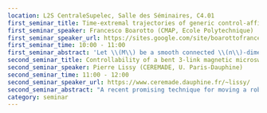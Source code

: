 ```yaml
---
location: L2S CentraleSupelec, Salle des Séminaires, C4.01
first_seminar_title: Time-extremal trajectories of generic control-affine systems have at most finite-order Fuller singularities
first_seminar_speaker: Francesco Boarotto (CMAP, Ecole Polytechnique)
first_seminar_speaker_url: https://sites.google.com/site/boarottofrancesco/
first_seminar_time: 10:00 - 11:00
first_seminar_abstract: 'Let \\(M\\) be a smooth connected \\(n\\)-dimensional manifold, and consider on it the control-affine system \\[\dot{q}=f_0(q)+uf_1(q),\quad u\in[-1,1].\\] Time-extremal trajectories for the time-optimal control problem associated to this system are driven by controls \\(u\\), whose set \\(\\Sigma\\) of discontinuities is possibly stratified as follows: \\(\Sigma_0\\) is the set of isolated points in \\(\Sigma\\) (switching times) and, recursively, the \\(k\\)-th order Fuller times \\(\Sigma_k\\) are found as the isolated points of \\(\Sigma\setminus\left(\bigcup_{j=0}^{k-1}\Sigma_j\right)\\)$.</br>In this talk we show that, in fact, for the generic choice of the pair \\((f_0,f_1)\\) there exists an integer \\(N>0\\) such that the control \\(u\\) associated to any time-extremal trajectory admits at most Fuller times of order \\(N\\). In particular, \\(u\\) is smooth out of a set of measure zero.</br>This is a joint work with Mario Sigalotti.'
second_seminar_title: Controllability of a bent 3-link magnetic microswimmer
second_seminar_speaker: Pierre Lissy (CEREMADE, U. Paris-Dauphine)
second_seminar_time: 11:00 - 12:00
second_seminar_speaker_url: https://www.ceremade.dauphine.fr/~lissy/
second_seminar_abstract: "A recent promising technique for moving a robotic micro-swimmer (in view notably of medical applications) is to apply an external magnetic field. In this talk, I will focus on a 3-link magnetic microswimmer, which consists of three rigid magnetized segments connected by two torsional springs, one of the springs  being twisted, so that the swimmer is not aligned at rest. By acting on it with an external magnetic field, the swimmer twists and moves through the surrounding fluid. After explaining some specific difficulties coming from the Low Reynolds number regime, I will explain how to model the problem thanks to a system of non-linear ODEs. By considering the external magnetic field as a control function, I will state a local partial controllability result around the equilibrium states. Then, I will propose a constructive method to find a magnetic field that allows the swimmer to move along a prescribed trajectory (tracking) in view of obtaining global partial controllability results. Finally, I will show some numerical simulations thats illustrates the practical difficulties of the tracking method due to the straight positions of the swimmer. This is a joint work with Laetitia Giraldi (INRIA Sophia), Jean-Baptiste Pomet (INRIA Sophia) and Clément Moreau (ENS Cachan)."
category: seminar
---
```

